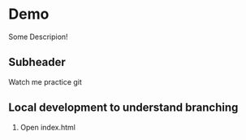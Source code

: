 # Demo

Some Descripion!


## Subheader

Watch me practice git

## Local development to understand branching

1. Open index.html